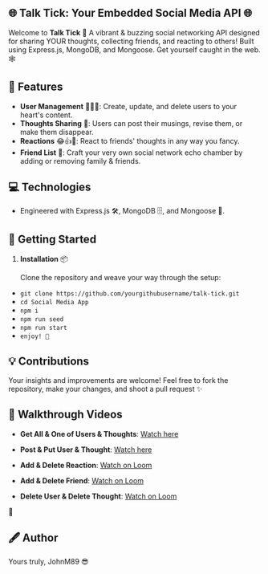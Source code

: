 ## 🌐 Talk Tick: Your Embedded Social Media API 🌐

Welcome to **Talk Tick** 🎉 A vibrant & buzzing social networking API designed for sharing YOUR thoughts, collecting friends, and reacting to others! Built using Express.js, MongoDB, and Mongoose. Get yourself caught in the web. 🕸️

## 🚀 Features

- **User Management** 🧑‍🤝‍🧑: Create, update, and delete users to your heart's content.
- **Thoughts Sharing** 💭: Users can post their musings, revise them, or make them disappear.
- **Reactions** 😂👍🎉: React to friends' thoughts in any way you fancy.
- **Friend List** 📖: Craft your very own social network echo chamber by adding or removing family & friends.

## 💻 Technologies

- Engineered with Express.js 🛠️, MongoDB 🗄️, and Mongoose 🐁.

## 🌟 Getting Started

1. **Installation** 📦

   Clone the repository and weave your way through the setup:
   
  - `git clone https://github.com/yourgithubusername/talk-tick.git`
  - `cd Social Media App`
  - `npm i`
  - `npm run seed`
  - `npm run start`
  - `enjoy! 🎈`

## 💡 Contributions

Your insights and improvements are welcome! Feel free to fork the repository, make your changes, and shoot a pull request ✨


## 🎥 Walkthrough Videos

- **Get All & One of Users & Thoughts**: [Watch here](https://drive.google.com/file/d/1nXFchFIdoDeAsUQdR3OZg9DbmaLI1izj/view)

- **Post & Put User & Thought**: [Watch here](https://drive.google.com/file/d/1k30_7EL56F4gX8Zbf0qplmRL61fZrzqP/view)

- **Add & Delete Reaction**: [Watch on Loom](https://www.loom.com/share/5080f46360814a0aaa2d498206abecdf?sid=5e23459a-0073-4470-a9aa-f2113adbb923)

- **Add & Delete Friend**: [Watch on Loom](https://www.loom.com/share/b0d1333ac40a49839ed0dfb4e0a4cc7b?sid=2e527e9a-334c-4a60-a4f1-3c6bbefb4393)

- **Delete User & Delete Thought**: [Watch on Loom](https://www.loom.com/share/476e5be98cc14760bd54ac9042eb545c?sid=2dbf5bbc-72f7-40e2-b040-14ac5ed16d5f)

 🌟

## 🖋️ Author

Yours truly, JohnM89 😎